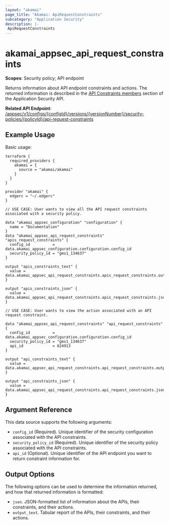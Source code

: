 ```yaml
---
layout: "akamai"
page_title: "Akamai: ApiRequestConstraints"
subcategory: "Application Security"
description: |-
 ApiRequestConstraints
---
```


# akamai_appsec_api_request_constraints

**Scopes**: Security policy; API endpoint

Returns information about API endpoint constraints and actions. The returned information is described in the [API Constraints members](https://developer.akamai.com/api/cloud_security/application_security/v1.html#getapirequestconstraints) section of the Application Security API.

**Related API Endpoint**: [/appsec/v1/configs/{configId}/versions/{versionNumber}/security-policies/{policyId}/api-request-constraints](https://developer.akamai.com/api/cloud_security/application_security/v1.html#getapirequestconstraints)

## Example Usage

Basic usage:

```
terraform {
  required_providers {
    akamai = {
      source = "akamai/akamai"
    }
  }
}

provider "akamai" {
  edgerc = "~/.edgerc"
}

// USE CASE: User wants to view all the API request constraints associated with a security policy.

data "akamai_appsec_configuration" "configuration" {
  name = "Documentation"
}
data "akamai_appsec_api_request_constraints" "apis_request_constraints" {
  config_id          = data.akamai_appsec_configuration.configuration.config_id
  security_policy_id = "gms1_134637"
}

output "apis_constraints_text" {
  value = data.akamai_appsec_api_request_constraints.apis_request_constraints.output_text
}

output "apis_constraints_json" {
  value = data.akamai_appsec_api_request_constraints.apis_request_constraints.json
}

// USE CASE: User wants to view the action associated with an API request constraint.

data "akamai_appsec_api_request_constraints" "api_request_constraints" {
  config_id          = data.akamai_appsec_configuration.configuration.config_id
  security_policy_id = "gms1_134637"
  api_id             = 624913
}

output "api_constraints_text" {
  value = data.akamai_appsec_api_request_constraints.api_request_constraints.output_text
}

output "api_constraints_json" {
  value = data.akamai_appsec_api_request_constraints.api_request_constraints.json
}
```

## Argument Reference

This data source supports the following arguments:

- `config_id` (Required). Unique identifier of the security configuration associated with the API constraints.
- `security_policy_id` (Required). Unique identifier of the security policy associated with the API constraints.
- `api_id` (Optional). Unique identifier of the API endpoint you want to return constraint information for.

## Output Options

The following options can be used to determine the information returned, and how that returned information is formatted:

- `json`. JSON-formatted list of information about the APIs, their constraints, and their actions.
- `output_text`. Tabular report of the APIs, their constraints, and their actions.

